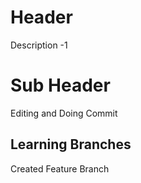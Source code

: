 # Header 

Description -1


# Sub Header 

Editing and Doing Commit



## Learning Branches 

Created Feature Branch
